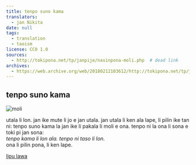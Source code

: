 ```yaml
---
title: tenpo suno kama
translators:
  - jan Nikita
date: null
tags:
  - translation
  - taoism
license: CC0 1.0
sources:
  - http://tokipona.net/tp/janpije/nasinpona-moli.php  # dead link
archives:
  - https://web.archive.org/web/20180212103612/http://tokipona.net/tp/janpije/nasinpona-moli.php
---
```


## tenpo suno kama

![moli](https://web.archive.org/web/20180212103612im_/http://tokipona.net/tp/janpije/texts/nasinpona/moli.png)

utala li lon. jan ike mute li jo e jan utala. jan utala li ken ala lape, li pilin ike tan ni: tenpo suno kama la jan ike li pakala li moli e ona. tenpo ni la ona li sona e toki pi jan sona:  \
*tenpo kama li lon ala. tenpo ni taso li lon.*  \
ona li pilin pona, li ken lape.

[lipu lawa](./nasin-pona-nasin.md)
